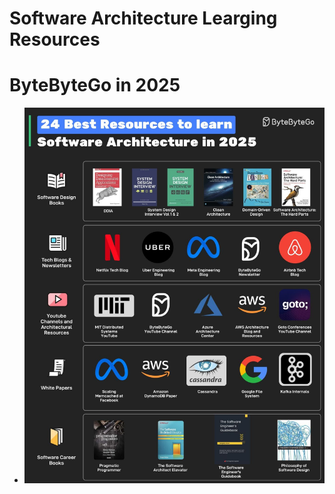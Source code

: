 # Software Architecture Learging Resources

# ByteByteGo in 2025
- ![24 Best Resources to Learn Software Architecture in 2025](/images/e9419479-e915-4401-91db-19a3fbb3f272_1280x1601.jpg)

